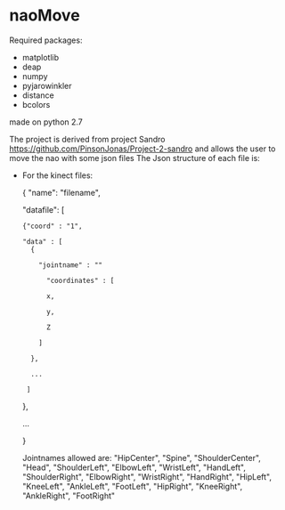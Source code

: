 # naoMove
Required packages:
- matplotlib
- deap
- numpy
- pyjarowinkler
- distance
- bcolors

made on python 2.7

The project is derived from project Sandro https://github.com/PinsonJonas/Project-2-sandro and allows the user to move the nao with some json files
The Json structure of each file is: 
  - For the kinect files:
    
    { "name": "filename",
    
      "datafile": [
        
        {"coord" : "1",
        
        "data" : [
          { 
          
            "jointname" : ""
          
              "coordinates" : [
              
              x,
              
              y,
              
              Z
            
            ]
          
          },
          
          ...
          
         ]
      
       }, 
        
       ...
     
     }
     
     
     Jointnames allowed are: 
         "HipCenter", "Spine", "ShoulderCenter", "Head", "ShoulderLeft", "ElbowLeft", "WristLeft", "HandLeft", "ShoulderRight", "ElbowRight", "WristRight", "HandRight", "HipLeft", "KneeLeft", "AnkleLeft", "FootLeft", "HipRight", "KneeRight", "AnkleRight", "FootRight"
